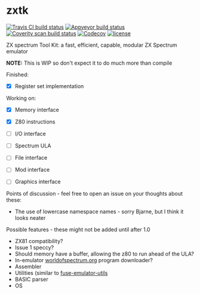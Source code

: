 # zxtk
[![Travis CI build status](https://api.travis-ci.org/icecream95/zxtk.svg?branch=master)](https://travis-ci.org/icecream95/zxtk) [![Appveyor build status](https://ci.appveyor.com/api/projects/status/github/icecream95/zxtk?branch=master&svg=true)](https://ci.appveyor.com/project/icecream95/zxtk) [![Coverity scan build status](https://scan.coverity.com/projects/12869/badge.svg)](https://scan.coverity.com/projects/icecream95-zxtk) [![Codecov](https://img.shields.io/codecov/c/github/icecream95/zxtk.svg)](https://codecov.io/gh/icecream95/zxtk) [![license](https://img.shields.io/github/license/icecream95/zxtk.svg)](https://github.com/icecream95/zxtk/blob/master/LICENSE)

ZX spectrum Tool Kit: a fast, efficient, capable, modular ZX Spectrum emulator

**NOTE:** This is WIP so don't expect it to do much more than compile

Finished:
 - [x] Register set implementation

Working on:
 - [x] Memory interface
 - [x] Z80 instructions
 - [ ] I/O interface
 - [ ] Spectrum ULA
 - [ ] File interface
 - [ ] Mod interface
 - [ ] Graphics interface
 

Points of discussion - feel free to open an issue on your thoughts about these:
 - The use of lowercase namespace names - sorry Bjarne, but I think it looks neater

Possible features - these might not be added until after 1.0
 - ZX81 compatibility?
 - Issue 1 speccy?
 - Should memory have a buffer, allowing the z80 to run ahead of the ULA?
 - In-emulator [worldofspectrum.org](https://worldofspectrum.org) program downloader?
 - Assembler
 - Utilities (similar to [fuse-emulator-utils](https://sourceforge.net/p/fuse-emulator/fuse-utils/ci/master/tree/)
 - BASIC parser
 - OS
